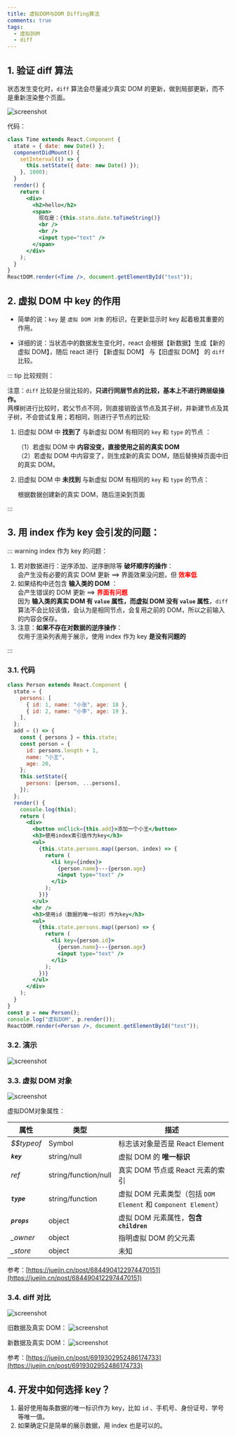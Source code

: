 ```yaml
---
title: 虚拟DOM与DOM Diffing算法
comments: true
tags:
  - 虚拟DOM
  - diff
---
```


## 1. 验证 diff 算法

状态发生变化时，`diff` 算法会尽量减少真实 DOM 的更新，做到局部更新，而不是重新渲染整个页面。

<img class="zoomable" :src="$withBase('/images/screenshot/2/7/1.gif')" alt="screenshot">

代码：

```jsx
class Time extends React.Component {
  state = { date: new Date() };
  componentDidMount() {
    setInterval(() => {
      this.setState({ date: new Date() });
    }, 1000);
  }
  render() {
    return (
      <div>
        <h2>hello</h2>
        <span>
          现在是：{this.state.date.toTimeString()}
          <br />
          <br />
          <input type="text" />
        </span>
      </div>
    );
  }
}
ReactDOM.render(<Time />, document.getElementById("test"));
```

## 2. 虚拟 DOM 中 key 的作用

- 简单的说：`key` 是 `虚拟 DOM 对象` 的标识，在更新显示时 key 起着极其重要的作用。

- 详细的说：当状态中的数据发生变化时，react 会根据【新数据】生成【新的虚拟 DOM】，随后 react 进行 【新虚拟 DOM】 与【旧虚拟 DOM】 的 `diff` 比较。

::: tip 比较规则：

注意：`diff` 比较是分层比较的，**只进行同层节点的比较，基本上不进行跨层级操作。**  
两棵树进行比较时，若父节点不同，则直接销毁该节点及其子树，并新建节点及其子树，不会尝试复用；若相同，则进行子节点的比较:

1. 旧虚拟 DOM 中 **找到了** 与新虚拟 DOM 有相同的 `key` 和 `type` 的节点 ：

   （1）若虚拟 DOM 中 **内容没变，直接使用之前的真实 DOM**  
   （2）若虚拟 DOM 中内容变了，则生成新的真实 DOM，随后替换掉页面中旧的真实 DOM。

2. 旧虚拟 DOM 中 **未找到** 与新虚拟 DOM 有相同的 `key` 和 `type` 的节点：

   根据数据创建新的真实 DOM，随后渲染到页面

:::

## 3. 用 index 作为 key 会引发的问题：

::: warning index 作为 key 的问题：

1. 若对数据进行：逆序添加、逆序删除等 **破坏顺序的操作**：  
   会产生没有必要的真实 DOM 更新 ==> 界面效果没问题，但 **<font color="red">效率低</font>**
2. 如果结构中还包含 **输入类的 DOM** ：  
   会产生错误的 DOM 更新 ==> **<font color="red">界面有问题</font>**  
   因为 **输入类的真实 DOM 有 `value` 属性，而虚拟 DOM 没有 `value` 属性**，`diff` 算法不会比较该值，会认为是相同节点，会复用之前的 DOM，所以之前输入的内容会保存。
3. 注意：**如果不存在对数据的逆序操作**：  
   仅用于渲染列表用于展示，使用 index 作为 key **是没有问题的**

:::

### 3.1. 代码

```jsx
class Person extends React.Component {
  state = {
    persons: [
      { id: 1, name: "小张", age: 18 },
      { id: 2, name: "小李", age: 19 },
    ],
  };
  add = () => {
    const { persons } = this.state;
    const person = {
      id: persons.length + 1,
      name: "小王",
      age: 20,
    };
    this.setState({
      persons: [person, ...persons],
    });
  };
  render() {
    console.log(this);
    return (
      <div>
        <button onClick={this.add}>添加一个小王</button>
        <h3>使用index索引值作为key</h3>
        <ul>
          {this.state.persons.map((person, index) => {
            return (
              <li key={index}>
                {person.name}---{person.age}
                <input type="text" />
              </li>
            );
          })}
        </ul>
        <hr />
        <h3>使用id（数据的唯一标识）作为key</h3>
        <ul>
          {this.state.persons.map((person) => {
            return (
              <li key={person.id}>
                {person.name}---{person.age}
                <input type="text" />
              </li>
            );
          })}
        </ul>
      </div>
    );
  }
}
const p = new Person();
console.log("虚拟DOM", p.render());
ReactDOM.render(<Person />, document.getElementById("test"));
```

### 3.2. 演示

<img class="zoomable" :src="$withBase('/images/screenshot/2/7/2.gif')" alt="screenshot">

### 3.3. 虚拟 DOM 对象

<img class="zoomable" :src="$withBase('/images/screenshot/2/7/3.png')" alt="screenshot">
 
 虚拟DOM对象属性：

| 属性          | 类型                 | 描述                                                           |
| ------------- | -------------------- | -------------------------------------------------------------- |
| _$$typeof_    | Symbol               | 标志该对象是否是 React Element                                 |
| **_`key`_**   | string/null          | 虚拟 DOM 的 **唯一标识**                                       |
| _ref_         | string/function/null | 真实 DOM 节点或 React 元素的索引                               |
| **_`type`_**  | string/function      | 虚拟 DOM 元素类型（包括 `DOM Element` 和 `Component Element`） |
| **_`props`_** | object               | 虚拟 DOM 元素属性，**包含 `children`**                         |
| _\_owner_     | object               | 指明虚拟 DOM 的父元素                                          |
| _\_store_     | object               | 未知                                                           |

参考：[https://juejin.cn/post/6844904122974470151](https://juejin.cn/post/6844904122974470151)

### 3.4. diff 对比

<img class="zoomable" :src="$withBase('/images/screenshot/2/7/4.png')" alt="screenshot">

旧数据及真实 DOM：
<img class="zoomable" :src="$withBase('/images/screenshot/2/7/5.png')" alt="screenshot">

新数据及真实 DOM：
<img class="zoomable" :src="$withBase('/images/screenshot/2/7/6.png')" alt="screenshot">

参考：[https://juejin.cn/post/6919302952486174733](https://juejin.cn/post/6919302952486174733)

## 4. 开发中如何选择 key？

1. 最好使用每条数据的唯一标识作为 key，比如 `id` 、手机号、身份证号、学号等唯一值。
2. 如果确定只是简单的展示数据，用 index 也是可以的。
